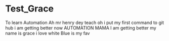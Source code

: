 # Test_Grace
To learn Automation
Ah mr henry dey teach oh
i put my first command to git hub
i am getting better now
AUTOMATION MAMA
I am getting better
my name is grace
i love white
Blue is my fav
